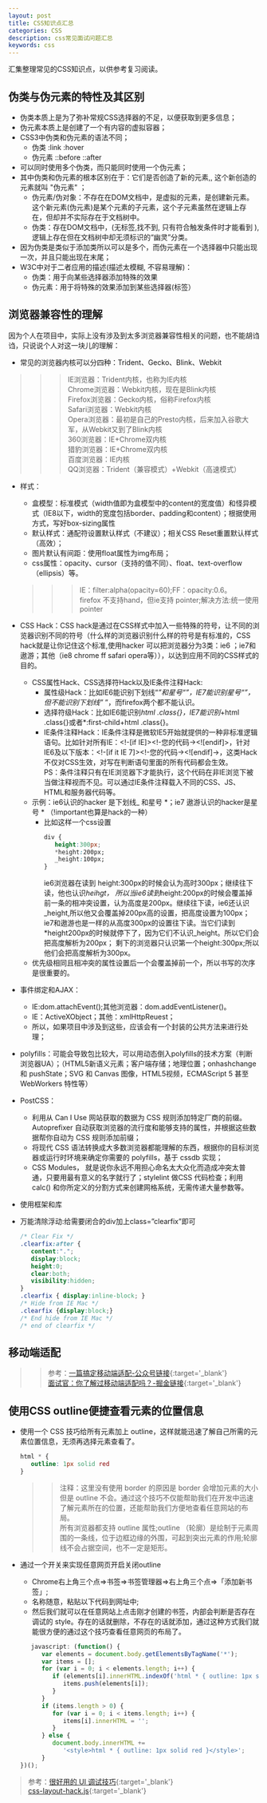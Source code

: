 ```yaml
---
layout: post
title: CSS知识点汇总
categories: CSS
description: css常见面试问题汇总
keywords: css
---
```


汇集整理常见的CSS知识点，以供参考复习阅读。

## 伪类与伪元素的特性及其区别

- 伪类本质上是为了弥补常规CSS选择器的不足，以便获取到更多信息；
- 伪元素本质上是创建了一个有内容的虚拟容器；
- CSS3中伪类和伪元素的语法不同；
   - 伪类  :link  :hover
   - 伪元素  ::before    ::after
- 可以同时使用多个伪类，而只能同时使用一个伪元素；
- 其中伪类和伪元素的根本区别在于：它们是否创造了新的元素,,   这个新创造的元素就叫  "伪元素" ；
   - 伪元素/伪对象：不存在在DOM文档中，是虚拟的元素，是创建新元素。 这个新元素(伪元素)是某个元素的子元素，这个子元素虽然在逻辑上存在，但却并不实际存在于文档树中。
   - 伪类：存在DOM文档中，(无标签,找不到,  只有符合触发条件时才能看到 ),  逻辑上存在但在文档树中却无须标识的“幽灵”分类。
- 因为伪类是类似于添加类所以可以是多个，而伪元素在一个选择器中只能出现一次，并且只能出现在末尾； 
- W3C中对于二者应用的描述(描述太模糊, 不容易理解)：
   - 伪类：用于向某些选择器添加特殊的效果
   - 伪元素：用于将特殊的效果添加到某些选择器(标签）

## 浏览器兼容性的理解
因为个人在项目中，实际上没有涉及到太多浏览器兼容性相关的问题，也不能胡诌诌，只说说个人对这一块儿的理解：
- 常见的浏览器内核可以分四种：Trident、Gecko、Blink、Webkit
>>>IE浏览器：Trident内核，也称为IE内核   
Chrome浏览器：Webkit内核，现在是Blink内核   
Firefox浏览器：Gecko内核，俗称Firefox内核   
Safari浏览器：Webkit内核   
Opera浏览器：最初是自己的Presto内核，后来加入谷歌大军，从Webkit又到了Blink内核   
360浏览器：IE+Chrome双内核   
猎豹浏览器：IE+Chrome双内核   
百度浏览器：IE内核   
QQ浏览器：Trident（兼容模式）+Webkit（高速模式）   

- 样式：
   - 盒模型：标准模式（width值即为盒模型中的content的宽度值）和怪异模式（IE8以下，width的宽度包括border、padding和content）；根据使用方式，写好box-sizing属性
   - 默认样式：通配符设置默认样式（不建议）；相关CSS Reset重置默认样式（高效）；
   - 图片默认有间距：使用float属性为img布局；
   - css属性：opacity、cursor（支持的值不同）、float、text-overflow（ellipsis）等。
   >>>IE：filter:alpha(opacity=60);FF：opacity:0.6。   
   firefox 不支持hand，但ie支持 pointer;解决方法:统一使用pointer
- CSS Hack：CSS hack是通过在CSS样式中加入一些特殊的符号，让不同的浏览器识别不同的符号（什么样的浏览器识别什么样的符号是有标准的，CSS hack就是让你记住这个标准,使用hacker 可以把浏览器分为3类：ie6 ；ie7和遨游；其他（ie8 chrome ff safari opera等）），以达到应用不同的CSS样式的目的。
   - CSS属性Hack、CSS选择符Hack以及IE条件注释Hack:
      - 属性级Hack：比如IE6能识别下划线“_”和星号“*”，IE7能识别星号“*”，但不能识别下划线”_ ”，而firefox两个都不能认识。
      - 选择符级Hack：比如IE6能识别*html .class{}，IE7能识别*+html .class{}或者*:first-child+html .class{}。
      - IE条件注释Hack：IE条件注释是微软IE5开始就提供的一种非标准逻辑语句。比如针对所有IE：&lt;!-[if IE]&gt;&lt;!-您的代码-&gt;&lt;![endif]&gt;，针对IE6及以下版本：&lt;!-[if it IE 7]&gt;&lt;!-您的代码-&gt;&lt;![endif]-&gt;，这类Hack不仅对CSS生效，对写在判断语句里面的所有代码都会生效。   
      PS：条件注释只有在IE浏览器下才能执行，这个代码在非IE浏览下被当做注释视而不见。可以通过IE条件注释载入不同的CSS、JS、HTML和服务器代码等。
   - 示例：ie6认识的hacker 是下划线_ 和星号 *；ie7 遨游认识的hacker是星号 * （!important也算是hack的一种）
      - 比如这样一个css设置 
         ```css
         div {
            height:300px;
            *height:200px;
            _height:100px;
         }
         ```
         ie6浏览器在读到 height:300px的时候会认为高时300px；继续往下读，他也认识*heihgt， 所以当ie6读到*height:200px的时候会覆盖掉前一条的相冲突设置，认为高度是200px。继续往下读，ie6还认识_height,所以他又会覆盖掉200px高的设置，把高度设置为100px； ie7和遨游也是一样的从高度300px的设置往下读。当它们读到*height200px的时候就停下了，因为它们不认识_height。所以它们会把高度解析为200px； 剩下的浏览器只认识第一个height:300px;所以他们会把高度解析为300px。
   - 优先级相同且相冲突的属性设置后一个会覆盖掉前一个，所以书写的次序是很重要的。

- 事件绑定和AJAX：
   - IE:dom.attachEvent();其他浏览器：dom.addEventListener()。
   - IE：ActiveXObject；其他：xmlHttpReuest；
   - 所以，如果项目中涉及到这些，应该会有一个封装的公共方法来进行处理；
- polyfills：可能会导致包比较大，可以用动态倒入polyfills的技术方案（判断浏览器UA）；（HTML5新语义元素；客户端存储；地理位置；onhashchange 和 pushState；SVG 和 Canvas 图像，HTML5视频，ECMAScript 5 甚至 WebWorkers 特性等）
- PostCSS：
   - 利用从 Can I Use 网站获取的数据为 CSS 规则添加特定厂商的前缀。Autoprefixer 自动获取浏览器的流行度和能够支持的属性，并根据这些数据帮你自动为 CSS 规则添加前缀；
   - 将现代 CSS 语法转换成大多数浏览器都能理解的东西，根据你的目标浏览器或运行时环境来确定你需要的 polyfills，基于 cssdb 实现；
   - CSS Modules， 就是说你永远不用担心命名太大众化而造成冲突太普通，只要用最有意义的名字就行了；stylelint 做CSS 代码检查；利用 calc() 和你所定义的分割方式来创建网格系统，无需传递大量参数等。
- 使用框架和库
- 万能清除浮动:给需要闭合的div加上class=”clearfix”即可
   ```css
   /* Clear Fix */ 
   .clearfix:after {
      content:".";
      display:block;
      height:0;
      clear:both;
      visibility:hidden;
   } 
   .clearfix { display:inline-block; } 
   /* Hide from IE Mac */ 
   .clearfix {display:block;} 
   /* End hide from IE Mac */ 
   /* end of clearfix */
   ```

## 移动端适配
>>  参考：[一篇搞定移动端适配-公众号链接](https://mp.weixin.qq.com/s/lM65luoAeV7RZTIYFCpVZw){:target='_blank'}   
[面试官：你了解过移动端适配吗？-掘金链接](https://juejin.im/post/5e6caf55e51d4526ff026a71){:target='_blank'}

## 使用CSS outline便捷查看元素的位置信息
- 使用一个 CSS 技巧给所有元素加上 outline，这样就能迅速了解自己所需的元素位置信息，无须再选择元素查看了。
   ```scss
   html * {
      outline: 1px solid red
   }
   ```
   >>注释：这里没有使用 border 的原因是 border 会增加元素的大小但是 outline 不会。通过这个技巧不仅能帮助我们在开发中迅速了解元素所在的位置，还能帮助我们方便地查看任意网站的布局。   
   所有浏览器都支持 outline 属性;outline （轮廓）是绘制于元素周围的一条线，位于边框边缘的外围，可起到突出元素的作用;轮廓线不会占据空间，也不一定是矩形。

- 通过一个开关来实现任意网页开启关闭outline
   - Chrome右上角三个点&rArr;书签&rArr;书签管理器&rArr;右上角三个点&rArr;「添加新书签」;
   - 名称随意，粘贴以下代码到网址中;
   - 然后我们就可以在任意网站上点击刚才创建的书签，内部会判断是否存在调试的 style。存在的话就删除，不存在的话就添加，通过这种方式我们就能很方便的通过这个技巧查看任意网页的布局了。   
   ```js
      javascript: (function() {
         var elements = document.body.getElementsByTagName('*');
         var items = [];
         for (var i = 0; i < elements.length; i++) {
            if (elements[i].innerHTML.indexOf('html * { outline: 1px solid red }') != -1) {
               items.push(elements[i]);
            }
         }
         if (items.length > 0) {
            for (var i = 0; i < items.length; i++) {
               items[i].innerHTML = '';
            }
         } else {
            document.body.innerHTML +=
               '<style>html * { outline: 1px solid red }</style>';
         }
   })();
   ```
> 参考：[很好用的 UI 调试技巧](https://mp.weixin.qq.com/s/gNmMOqVf-296BKIT39Lu2A){:target='_blank'}   
[css-layout-hack.js](https://gist.github.com/vcastroi/e0d296171842e74ad7d4eef7daf15df6){:target='_blank'}
